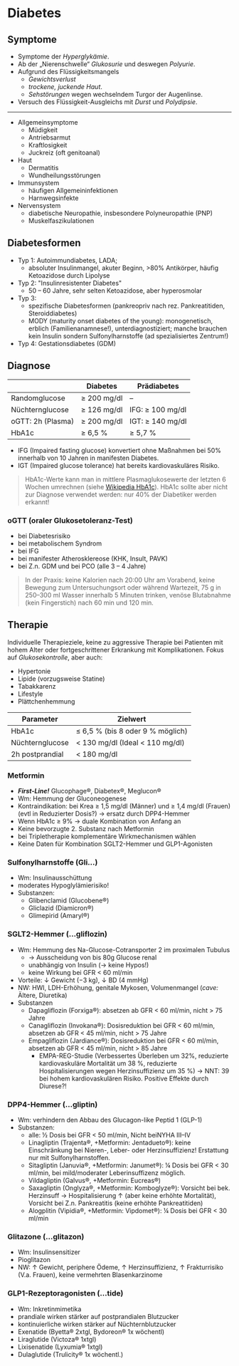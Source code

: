 # Diabetes

## Symptome

- Symptome der *Hyperglykämie*.
- Ab der „Nierenschwelle“ *Glukosurie* und deswegen *Polyurie*.
- Aufgrund des Flüssigkeitsmangels
	- *Gewichtsverlust*
	- *trockene, juckende Haut*.
	- *Sehstörungen* wegen wechselndem Turgor der Augenlinse.
- Versuch des Flüssigkeit-Ausgleichs mit *Durst* und *Polydipsie*.

---

- Allgemeinsymptome
  - Müdigkeit
  - Antriebsarmut
  - Kraftlosigkeit
  - Juckreiz (oft genitoanal)
- Haut
  - Dermatitis
  - Wundheilungsstörungen
- Immunsystem
  - häufigen Allgemeininfektionen
  - Harnwegsinfekte
- Nervensystem
  - diabetische Neuropathie, insbesondere Polyneuropathie (PNP)
  - Muskelfaszikulationen


## Diabetesformen 
* Typ 1: Autoimmundiabetes, LADA;
	* absoluter Insulinmangel, akuter Beginn, >80% Antikörper, häufig Ketoazidose durch Lipolyse
* Typ 2: "Insulinresistenter Diabetes"
	- 50 – 60 Jahre, sehr selten Ketoazidose, aber hyperosmolar
* Typ 3:
	- spezifische Diabetesformen (pankreopriv nach rez. Pankreatitiden, Steroiddiabetes)
	- MODY (maturity onset diabetes of the young): monogenetisch, erblich (Familienanamnese!), unterdiagnostiziert; manche brauchen kein Insulin sondern Sulfonylharnstoffe (ad spezialisiertes Zentrum!)
* Typ 4: Gestationsdiabetes (GDM)

## Diagnose
|                   | Diabetes    | Prädiabetes      |
|-------------------|-------------|------------------|
| Randomglucose     | ≥ 200 mg/dl |               –  |
| Nüchternglucose   | ≥ 126 mg/dl | IFG: ≥ 100 mg/dl |
| oGTT: 2h (Plasma) | ≥ 200 mg/dl | IGT: ≥ 140 mg/dl |
| HbA1c             | ≥ 6,5 %     |          ≥ 5,7 % |

* IFG (Impaired fasting glucose) konvertiert ohne Maßnahmen bei 50% innerhalb von 10 Jahren in manifesten Diabetes.
* IGT (Impaired glucose tolerance) hat bereits kardiovaskuläres Risiko.

> HbA1c-Werte kann man in mittlere Plasmaglukosewerte der letzten 6 Wochen umrechnen (siehe [Wikipedia HbA1c]). HbA1c sollte aber nicht zur Diagnose verwendet werden: nur 40% der Diabetiker werden erkannt!

### oGTT (oraler Glukosetoleranz-Test)

- bei Diabetesrisiko
- bei metabolischem Syndrom
- bei IFG
- bei manifester Atherosklereose (KHK, Insult, PAVK)
- bei Z.n. GDM und bei PCO (alle 3 – 4 Jahre)

> In der Praxis: keine Kalorien nach 20:00 Uhr am Vorabend, keine Bewegung zum Untersuchungsort oder während Wartezeit, 75 g in 250–300 ml Wasser innerhalb 5 Minuten trinken, venöse Blutabnahme (kein Fingerstich) nach 60 min und 120 min.

## Therapie

Individuelle Therapieziele, keine zu aggressive Therapie bei Patienten mit hohem Alter oder fortgeschrittener Erkrankung mit Komplikationen.
Fokus auf *Glukosekontrolle*, aber auch:

* Hypertonie
* Lipide (vorzugsweise Statine)
* Tabakkarenz
* Lifestyle
* Plättchenhemmung

| Parameter       | Zielwert                         |
|-----------------|----------------------------------|
| HbA1c           | ≤ 6,5 % (bis 8 oder 9 % möglich) |
| Nüchternglucose | < 130 mg/dl (Ideal < 110 mg/dl)  |
| 2h postprandial | < 180 mg/dl                      |

### Metformin
* ***First-Line!*** Glucophage®, Diabetex®, Meglucon®
* Wm: Hemmung der Gluconeogenese
* Kontraindikation: bei Krea ≥ 1,5 mg/dl (Männer) und ≥ 1,4 mg/dl (Frauen) (evtl in Reduzierter Dosis?) → ersatz durch DPP4-Hemmer 
* Wenn HbA1c ≥ 9% → duale Kombination von Anfang an
* Keine bevorzugte 2. Substanz nach Metformin
* bei Tripletherapie komplementäre Wirkmechanismen wählen
* Keine Daten für Kombination SGLT2-Hemmer und GLP1-Agonisten

### Sulfonylharnstoffe (Gli…)
* Wm: Insulinausschüttung
* moderates Hypoglylämierisiko!
* Substanzen:
	- Glibenclamid (Glucobene®)
	- Gliclazid (Diamicron®)
	- Glimepirid (Amaryl®)

### SGLT2-Hemmer (…gliflozin)
* Wm: Hemmung des Na-Glucose-Cotransporter 2 im proximalen Tubulus
	- → Ausscheidung von bis 80g Glucose renal
	- unabhängig von Insulin (→ keine Hypos!)
	- keine Wirkung bei GFR < 60 ml/min
* Vorteile: ↓ Gewicht (−3 kg), ↓ BD (4 mmHg)
* NW: HWI, LDH-Erhöhung, genitale Mykosen, Volumenmangel (*cave:* Ältere, Diuretika) 
* Substanzen
	- Dapagliflozin (Forxiga®): absetzen ab GFR < 60 ml/min, nicht > 75 Jahre
	- Canagliflozin (Invokana®): Dosisreduktion bei GFR < 60 ml/min, absetzen ab GFR < 45 ml/min, nicht > 75 Jahre
	- Empagliflozin (Jardiance®): Dosisreduktion bei GFR < 60 ml/min, absetzen ab GFR < 45 ml/min, nicht > 85 Jahre
		- EMPA-REG-Studie (Verbessertes Überleben um 32%, reduzierte kardiovaskuläre Mortalität um 38 %, reduzierte Hospitalisierungen wegen Herzinsuffizienz um 35 %) → NNT: 39 bei hohem kardiovaskulären Risiko. Positive Effekte durch Diurese?!

### DPP4-Hemmer (…gliptin)
* Wm: verhindern den Abbau des Glucagon-like Peptid 1 (GLP-1)
* Substanzen:
	* alle: ½ Dosis bei GFR < 50 ml/min, Nicht beiNYHA III–IV
	* Linagliptin (Trajenta®, +Metformin: Jentadueto®): keine Einschränkung bei Nieren-, Leber- oder Herzinsuffizienz! Erstattung nur mit Sulfonylharnstoffen.
	* Sitagliptin (Januvia®, +Metformin: Janumet®): ¼ Dosis bei GFR < 30 ml/min, bei mild/moderater Leberinsuffizenz möglich.
	* Vildagliptin (Galvus®, +Metformin: Eucreas®)
	* Saxagliptin (Onglyza®, +Metformin: Komboglyze®): Vorsicht bei bek. Herzinsuff → Hospitalisierung ↑ (aber keine erhöhte Mortalität), Vorsicht bei Z.n. Pankreatitis (keine erhöhte Pankreatitiden)
	* Alogplitin (Vipidia®, +Metformin: Vipdomet®): ¼ Dosis bei GFR < 30 ml/min

### Glitazone (…glitazon)
* Wm: Insulinsensitizer
* Pioglitazon
* NW: ↑ Gewicht, periphere Ödeme, ↑ Herzinsuffizienz, ↑ Frakturrisiko (V.a. Frauen), keine vermehrten Blasenkarzinome

### GLP1-Rezeptoragonisten (…tide)
* Wm: Inkretinmimetika
* prandiale wirken stärker auf postprandialen Blutzucker
* kontinuierliche wirken stärker auf Nüchternblutzucker
* Exenatide (Byetta® 2xtgl, Bydoreon® 1x wöchentl)
* Liraglutide (Victoza® 1xtgl)
* Lixisenatide (Lyxumia® 1xtgl)
* Dulaglutide (Trulicity® 1x wöchentl.)

[Wikipedia HbA1c]: https://de.wikipedia.org/wiki/HbA1c
